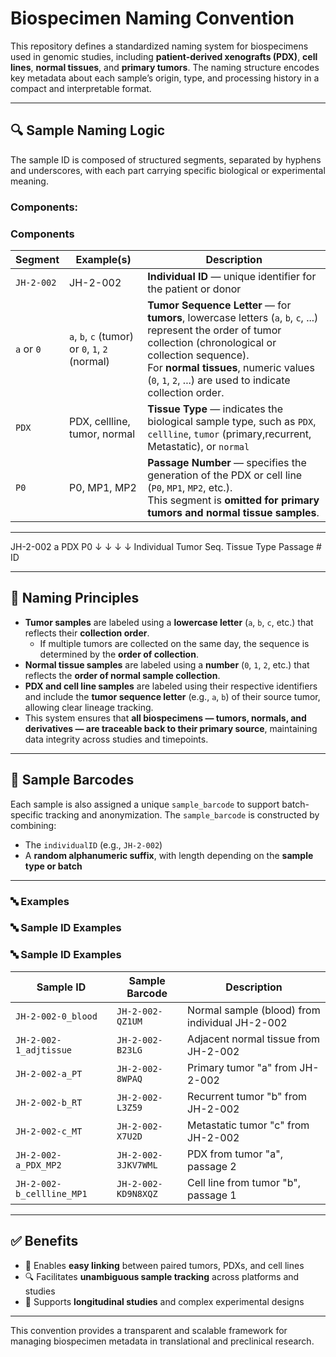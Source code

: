 # Biospecimen Naming Convention

This repository defines a standardized naming system for biospecimens used in genomic studies, including **patient-derived xenografts (PDX)**, **cell lines**, **normal tissues**, and **primary tumors**. The naming structure encodes key metadata about each sample’s origin, type, and processing history in a compact and interpretable format.

---

## 🔍 Sample Naming Logic

The sample ID is composed of structured segments, separated by hyphens and underscores, with each part carrying specific biological or experimental meaning.


### Components:

### Components

| Segment   | Example(s)     | Description |
|-----------|----------------|-------------|
| `JH-2-002` | JH-2-002       | **Individual ID** — unique identifier for the patient or donor |
| `a` or `0` | `a`, `b`, `c` (tumor) or `0`, `1`, `2` (normal) | **Tumor Sequence Letter** — for **tumors**, lowercase letters (`a`, `b`, `c`, ...) represent the order of tumor collection (chronological or collection sequence).<br>For **normal tissues**, numeric values (`0`, `1`, `2`, ...) are used to indicate collection order. |
| `PDX`     | PDX, cellline, tumor, normal | **Tissue Type** — indicates the biological sample type, such as `PDX`, `cellline`, `tumor` (primary,recurrent, Metastatic), or `normal` |
| `P0`      | P0, MP1, MP2   | **Passage Number** — specifies the generation of the PDX or cell line (`P0`, `MP1`, `MP2`, etc.).<br>This segment is **omitted for primary tumors and normal tissue samples**. |


---

JH-2-002         a           PDX          P0
   ↓             ↓            ↓            ↓
Individual   Tumor Seq.   Tissue Type   Passage #
   ID

---

## 🧬 Naming Principles


- **Tumor samples** are labeled using a **lowercase letter** (`a`, `b`, `c`, etc.) that reflects their **collection order**.
  - If multiple tumors are collected on the same day, the sequence is determined by the **order of collection**.
- **Normal tissue samples** are labeled using a **number** (`0`, `1`, `2`, etc.) that reflects the **order of normal sample collection**.
- **PDX and cell line samples** are labeled using their respective identifiers and include the **tumor sequence letter** (e.g., `a`, `b`) of their source tumor, allowing clear lineage tracking.
- This system ensures that **all biospecimens — tumors, normals, and derivatives — are traceable back to their primary source**, maintaining data integrity across studies and timepoints.


---

## 🧾 Sample Barcodes

Each sample is also assigned a unique `sample_barcode` to support batch-specific tracking and anonymization. The `sample_barcode` is constructed by combining:

- The `individualID` (e.g., `JH-2-002`)
- A **random alphanumeric suffix**, with length depending on the **sample type or batch**

---

### 🔤 Examples

### 🔤 Sample ID Examples

### 🔤 Sample ID Examples

| Sample ID                     | Sample Barcode           | Description                                  |
|------------------------------|--------------------------|----------------------------------------------|
| `JH-2-002-0_blood`           | `JH-2-002-QZ1UM`          | Normal sample (blood) from individual JH-2-002 |
| `JH-2-002-1_adjtissue`       | `JH-2-002-B23LG`          | Adjacent normal tissue from JH-2-002         |
| `JH-2-002-a_PT`              | `JH-2-002-8WPAQ`          | Primary tumor "a" from JH-2-002              |
| `JH-2-002-b_RT`              | `JH-2-002-L3Z59`          | Recurrent tumor "b" from JH-2-002            |
| `JH-2-002-c_MT`              | `JH-2-002-X7U2D`          | Metastatic tumor "c" from JH-2-002           |
| `JH-2-002-a_PDX_MP2`         | `JH-2-002-3JKV7WML`       | PDX from tumor "a", passage 2                |
| `JH-2-002-b_cellline_MP1`    | `JH-2-002-KD9N8XQZ`       | Cell line from tumor "b", passage 1          |


---

## ✅ Benefits

- 🔗 Enables **easy linking** between paired tumors, PDXs, and cell lines  
- 🔍 Facilitates **unambiguous sample tracking** across platforms and studies  
- 🧪 Supports **longitudinal studies** and complex experimental designs

---

This convention provides a transparent and scalable framework for managing biospecimen metadata in translational and preclinical research.


